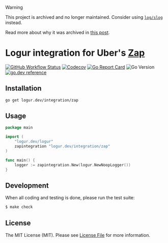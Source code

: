 > [!WARNING]
> This project is archived and no longer maintained. Consider using [`log/slog`](https://pkg.go.dev/log/slog) instead.
>
> Read more about why it was archived in [this post](https://sagikazarmark.com/blog/posts/less-is-more-archive-projects-for-a-better-open-source-ecosystem/).

# Logur integration for Uber's [Zap](https://github.com/uber-go/zap)

[![GitHub Workflow Status](https://img.shields.io/github/workflow/status/logur/integration-zap/CI?style=flat-square)](https://github.com/logur/integration-zap/actions?query=workflow%3ACI)
[![Codecov](https://img.shields.io/codecov/c/github/logur/integration-zap?style=flat-square)](https://codecov.io/gh/logur/integration-zap)
[![Go Report Card](https://goreportcard.com/badge/logur.dev/integration/zap?style=flat-square)](https://goreportcard.com/report/logur.dev/integration/zap)
![Go Version](https://img.shields.io/badge/go%20version-%3E=1.11-61CFDD.svg?style=flat-square)
[![go.dev reference](https://img.shields.io/badge/go.dev-reference-007d9c?logo=go&logoColor=white&style=flat-square)](https://pkg.go.dev/mod/logur.dev/integration/zap)


## Installation

```bash
go get logur.dev/integration/zap
```


## Usage

```go
package main

import (
	"logur.dev/logur"
	zapintegration "logur.dev/integration/zap"
)

func main() {
	logger := zapintegration.New(logur.NewNoopLogger())
}
```


## Development

When all coding and testing is done, please run the test suite:

```bash
$ make check
```


## License

The MIT License (MIT). Please see [License File](LICENSE) for more information.
